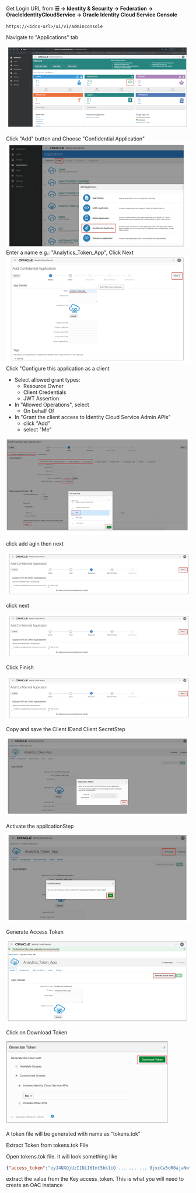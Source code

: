 Get Login URL from **&#9776; &rarr; Identity & Security &rarr; Federation &rarr; OracleIdentityCloudService &rarr; Oracle Identity Cloud Service Console**

`https://<idcs-url>/ui/v1/adminconsole`

Navigate to "Applications" tab

![apps tab](../../images/IDCS1.png)

 Click "Add" button and Choose "Confidential Application"
![add](../../images/IDCS2.png)
Enter a name e.g.: "Analytics_Token_App", Click Next
![name](../../images/IDCS3.png)
Click "Configure this application as a client

* Select allowed grant types:
  * Resource Owner
  * Client Credentials
  * JWT Assertion
* In "Allowed Operations", select
  * On behalf Of
* In "Grant the client access to Identity Cloud Service Admin APIs"
  * click "Add"
  * select "Me"

![grant](../../images/IDCS4.png)

click add agin then next

![next](../../images/IDCS5.png)

click next

![next](../../images/IDCS6.png)

Click Finish

![next](../../images/IDCS7.png)

Copy and save the Client IDand Client SecretStep

![next](../../images/IDCS8.png)

Activate the applicationStep

![next](../../images/IDCS9.png)

Generate Access Token

![next](../../images/IDCS10.png)

Click on Download Token

![next](../../images/IDCS11.png)

A token file will be generated with name as “tokens.tok”

Extract Token from tokens.tok File

Open tokens.tok file. it will look something like

```json
{"access_token":"eyJ4NXQjUzI1NiI6Imt5bk1iQ ... ... ... 0jxcCw5oR0ajaNw"}
```

extract the value from the Key access_token. This is what you will need to create an OAC instance
